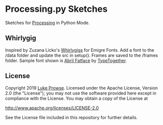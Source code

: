 # Processing.py Sketches

Sketches for [Processing](https://processing.org/) in Python Mode.

## Whirlygig

Inspired by Zuzana Licko's [Whirlygigs](https://www.emigre.com/Fonts/Whirligig) for Emigre Fonts. Add a font to the /data folder and update the src in setup(). Frames are saved to the /frames folder. Sample font shown is [Abril Fatface](https://fonts.google.com/specimen/Abril+Fatface) by [TypeTogether](https://www.type-together.com/).

## License

Copyright 2019 [Luke Prowse](http://twitter.com/luke_prowse). Licensed under the Apache License, Version 2.0 (the "License"); you may not use the software provided here except in compliance with the License. You may obtain a copy of the License at

http://www.apache.org/licenses/LICENSE-2.0

See the License file included in this repository for further details.
